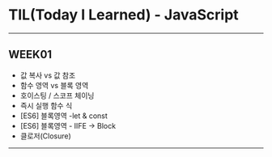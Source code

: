 # TIL(Today I Learned) - JavaScript

---

## WEEK01
- 값 복사 vs 값 참조
- 함수 영역 vs 블록 영역
- 호이스팅 / 스코프 체이닝
- 즉시 실행 함수 식
- [ES6] 블록영역 -let & const
- [ES6] 블록영역 - IIFE → Block
- 클로저(Closure)

---
